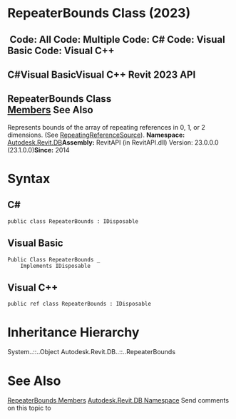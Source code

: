 # RepeaterBounds Class (2023)

﻿
 Code: All Code: Multiple Code: C# Code: Visual Basic Code: Visual C++   
---  
C#Visual BasicVisual C++
Revit 2023 API  
---  
RepeaterBounds Class  
[Members](0d1e7d25-1e64-6ab7-e288-5dd18b01f1b4.md "RepeaterBounds Members") See Also  
---  
Represents bounds of the array of repeating references in 0, 1, or 2 dimensions. (See [RepeatingReferenceSource](c1a3887e-0272-7dcb-bed3-85c807ec39a0.md "RepeatingReferenceSource Class")). 
**Namespace:** [Autodesk.Revit.DB](87546ba7-461b-c646-cbb1-2cb8f5bff8b2.md "Autodesk.Revit.DB Namespace")**Assembly:** RevitAPI (in RevitAPI.dll) Version: 23.0.0.0 (23.1.0.0)**Since:** 2014 
# Syntax
C#  
---  
```text
public class RepeaterBounds : IDisposable
```
  
Visual Basic  
---  
```text
Public Class RepeaterBounds _
	Implements IDisposable
```
  
Visual C++  
---  
```text
public ref class RepeaterBounds : IDisposable
```
  
# Inheritance Hierarchy
System..::..Object Autodesk.Revit.DB..::..RepeaterBounds
# See Also
[RepeaterBounds Members](0d1e7d25-1e64-6ab7-e288-5dd18b01f1b4.md "RepeaterBounds Members")
[Autodesk.Revit.DB Namespace](87546ba7-461b-c646-cbb1-2cb8f5bff8b2.md "Autodesk.Revit.DB Namespace")
Send comments on this topic to 